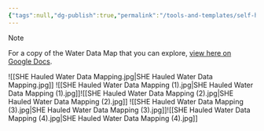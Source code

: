 ```yaml
---
{"tags":null,"dg-publish":true,"permalink":"/tools-and-templates/self-help-enterprises-hauled-water-data-mapping/","dgPassFrontmatter":true}
---
```



> [!NOTE]
>  For a copy of the Water Data Map that you can explore, [view here on Google Docs](https://docs.google.com/presentation/d/1q4epb8wowM8gOWKKtP8y6UF50CgpMoImjNyn_j0IHC4/edit?usp=sharing). 

![[SHE Hauled Water Data Mapping.jpg\|SHE Hauled Water Data Mapping.jpg]]
![[SHE Hauled Water Data Mapping (1).jpg\|SHE Hauled Water Data Mapping (1).jpg]]![[SHE Hauled Water Data Mapping (2).jpg\|SHE Hauled Water Data Mapping (2).jpg]]
![[SHE Hauled Water Data Mapping (3).jpg\|SHE Hauled Water Data Mapping (3).jpg]]![[SHE Hauled Water Data Mapping (4).jpg\|SHE Hauled Water Data Mapping (4).jpg]]